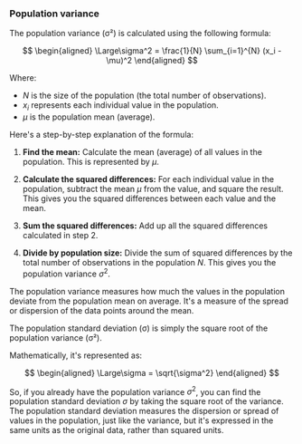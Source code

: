 ### Population variance

The population variance (σ²) is calculated using the following formula:

$$
\begin{aligned}
\Large\sigma^2 = \frac{1}{N} \sum_{i=1}^{N} (x_i - \mu)^2
\end{aligned}
$$

Where:
- $N$ is the size of the population (the total number of observations).
- $x_i$ represents each individual value in the population.
- $\mu$ is the population mean (average).

Here's a step-by-step explanation of the formula:

1. **Find the mean:** Calculate the mean (average) of all values in the population. This is represented by $\mu$.

2. **Calculate the squared differences:** For each individual value in the population, subtract the mean $\mu$ from the value, and square the result. This gives you the squared differences between each value and the mean.

3. **Sum the squared differences:** Add up all the squared differences calculated in step 2.

4. **Divide by population size:** Divide the sum of squared differences by the total number of observations in the population $N$. This gives you the population variance $\sigma^2$.

The population variance measures how much the values in the population deviate from the population mean on average. It's a measure of the spread or dispersion of the data points around the mean.

The population standard deviation (σ) is simply the square root of the population variance (σ²). 

Mathematically, it's represented as:

$$
\begin{aligned}
\Large\sigma = \sqrt{\sigma^2}
\end{aligned}
$$

So, if you already have the population variance $\sigma^2$, you can find the population standard deviation $\sigma$ by taking the square root of the variance. The population standard deviation measures the dispersion or spread of values in the population, just like the variance, but it's expressed in the same units as the original data, rather than squared units.